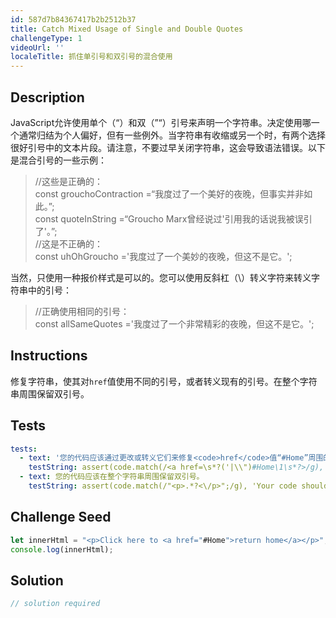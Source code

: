 ```yaml
---
id: 587d7b84367417b2b2512b37
title: Catch Mixed Usage of Single and Double Quotes
challengeType: 1
videoUrl: ''
localeTitle: 抓住单引号和双引号的混合使用
---
```


## Description
<section id="description"> JavaScript允许使用单个（“）和双（”“）引号来声明一个字符串。决定使用哪一个通常归结为个人偏好，但有一些例外。当字符串有收缩或另一个时，有两个选择很好引号中的文本片段。请注意，不要过早关闭字符串，这会导致语法错误。以下是混合引号的一些示例： <blockquote> //这些是正确的： <br> const grouchoContraction =“我度过了一个美好的夜晚，但事实并非如此。”; <br> const quoteInString =“Groucho Marx曾经说过&#39;引用我的话说我被误引了&#39;。”; <br> //这是不正确的： <br> const uhOhGroucho =&#39;我度过了一个美妙的夜晚，但这不是它。&#39;; </blockquote>当然，只使用一种报价样式是可以的。您可以使用反斜杠（\）转义字符来转义字符串中的引号： <blockquote> //正确使用相同的引号： <br> const allSameQuotes =&#39;我度过了一个非常精彩的夜晚，但这不是它。&#39;; </blockquote></section>

## Instructions
<section id="instructions">修复字符串，使其对<code>href</code>值使用不同的引号，或者转义现有的引号。在整个字符串周围保留双引号。 </section>

## Tests
<section id='tests'>

```yml
tests:
  - text: '您的代码应该通过更改或转义它们来修复<code>href</code>值“#Home”周围的引号。'
    testString: assert(code.match(/<a href=\s*?('|\\")#Home\1\s*?>/g), 'Your code should fix the quotes around the <code>href</code> value "#Home" by either changing or escaping them.');
  - text: 您的代码应该在整个字符串周围保留双引号。
    testString: assert(code.match(/"<p>.*?<\/p>";/g), 'Your code should keep the double quotes around the entire string.');

```

</section>

## Challenge Seed
<section id='challengeSeed'>

<div id='js-seed'>

```js
let innerHtml = "<p>Click here to <a href="#Home">return home</a></p>";
console.log(innerHtml);

```

</div>



</section>

## Solution
<section id='solution'>

```js
// solution required
```
</section>
